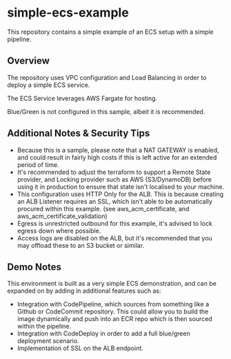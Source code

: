 # simple-ecs-example
This repository contains a simple example of an ECS setup with a simple pipeline.

## Overview
The repository uses VPC configuration and Load Balancing in order to deploy a simple ECS service.

The ECS Service leverages AWS Fargate for hosting.

Blue/Green is not configured in this sample, albeit it is recommended.

## Additional Notes & Security Tips
- Because this is a sample, please note that a NAT GATEWAY is enabled, and could result in fairly high costs if this is left active for an extended period of time.
- It's recommended to adjust the terraform to support a Remote State provider, and Locking provider such as AWS (S3/DynamoDB) before using it in production to ensure that state isn't localised to your machine.
- This configuration uses HTTP Only for the ALB. This is because creating an ALB Listener requires an SSL, which isn't able to be automatically procured within this example. (see aws_acm_certificate, and aws_acm_certificate_validation)
- Egress is unrestricted outbound for this example, it's advised to lock egress down where possible.
- Access logs are disabled on the ALB, but it's recommended that you may offload these to an S3 bucket or similar.

## Demo Notes
This environment is built as a very simple ECS demonstration, and can be expanded on by adding in additional features such as:
- Integration with CodePipeline, which sources from something like a Github or CodeCommit repository. This could allow you to build the image dynamically and push into an ECR repo which is then sourced within the pipeline.
- Integration with CodeDeploy in order to add a full blue/green deployment scenario.
- Implementation of SSL on the ALB endpoint.